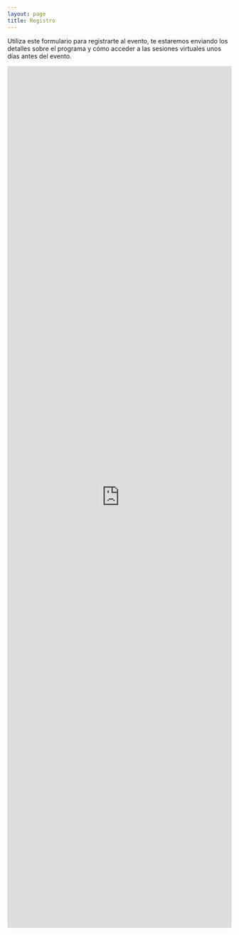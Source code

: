 ```yaml
---
layout: page
title: Registro
---
```


Utiliza este formulario para registrarte al evento, te estaremos enviando los detalles sobre el programa y cómo acceder a las sesiones virtuales unos días antes del evento.

<script src="https://static.airtable.com/js/embed/embed_snippet_v1.js"></script><iframe class="airtable-embed airtable-dynamic-height" src="https://airtable.com/embed/shrFCvH5KcUIUB1Cc?backgroundColor=purple" frameborder="0" onmousewheel="" width="100%" height="1938" style="background: transparent; border: 0px solid #ccc;"></iframe>